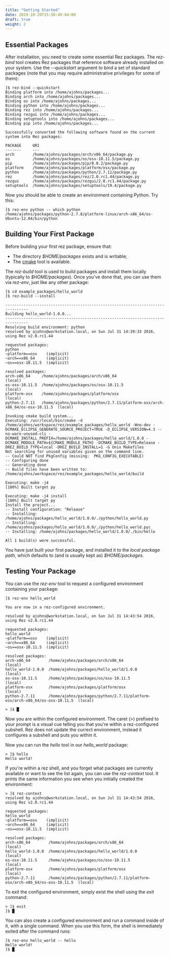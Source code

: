 ```yaml
---
title: "Getting Started"
date: 2019-10-20T15:50:49-04:00
draft: true
weight: 2
---
```


## Essential Packages

After installation, you need to create some essential Rez packages. The *rez-bind*
tool creates Rez packages that reference software already installed on your system.
Use the *--quickstart* argument to bind a set of standard packages (note that you
may require administrative privileges for some of them):

    ]$ rez-bind --quickstart
    Binding platform into /home/ajohns/packages...
    Binding arch into /home/ajohns/packages...
    Binding os into /home/ajohns/packages...
    Binding python into /home/ajohns/packages...
    Binding rez into /home/ajohns/packages...
    Binding rezgui into /home/ajohns/packages...
    Binding setuptools into /home/ajohns/packages...
    Binding pip into /home/ajohns/packages...

    Successfully converted the following software found on the current system into Rez packages:

    PACKAGE     URI
    -------     ---
    arch        /home/ajohns/packages/arch/x86_64/package.py
    os          /home/ajohns/packages/os/osx-10.11.5/package.py
    pip         /home/ajohns/packages/pip/8.0.2/package.py
    platform    /home/ajohns/packages/platform/osx/package.py
    python      /home/ajohns/packages/python/2.7.11/package.py
    rez         /home/ajohns/packages/rez/2.0.rc1.44/package.py
    rezgui      /home/ajohns/packages/rezgui/2.0.rc1.44/package.py
    setuptools  /home/ajohns/packages/setuptools/19.4/package.py

Now you should be able to create an environment containing Python. Try this:

    ]$ rez-env python -- which python
    /home/ajohns/packages/python-2.7.8/platform-linux/arch-x86_64/os-Ubuntu-12.04/bin/python


## Building Your First Package

Before building your first rez package, ensure that:

* The directory *$HOME/packages* exists and is writable;
* The [cmake](https://cmake.org/) tool is available.

The *rez-build* tool is used to build packages and install them locally (typically
to *$HOME/packages*). Once you've done that, you can use them via *rez-env*, just
like any other package:

    ]$ cd example_packages/hello_world
    ]$ rez-build --install

    --------------------------------------------------------------------------------
    Building hello_world-1.0.0...
    --------------------------------------------------------------------------------
    Resolving build environment: python
    resolved by ajohns@workstation.local, on Sun Jul 31 14:39:33 2016, using Rez v2.0.rc1.44

    requested packages:
    python
    ~platform==osx    (implicit)
    ~arch==x86_64     (implicit)
    ~os==osx-10.11.5  (implicit)

    resolved packages:
    arch-x86_64     /home/ajohns/packages/arch/x86_64                                            (local)
    os-osx-10.11.5  /home/ajohns/packages/os/osx-10.11.5                                         (local)
    platform-osx    /home/ajohns/packages/platform/osx                                           (local)
    python-2.7.11   /home/ajohns/packages/python/2.7.11/platform-osx/arch-x86_64/os-osx-10.11.5  (local)

    Invoking cmake build system...
    Executing: /usr/local/bin/cmake -d /home/ajohns/workspace/rez/example_packages/hello_world -Wno-dev -DCMAKE_ECLIPSE_GENERATE_SOURCE_PROJECT=TRUE -D_ECLIPSE_VERSION=4.3 --no-warn-unused-cli -DCMAKE_INSTALL_PREFIX=/home/ajohns/packages/hello_world/1.0.0 -DCMAKE_MODULE_PATH=${CMAKE_MODULE_PATH} -DCMAKE_BUILD_TYPE=Release -DREZ_BUILD_TYPE=local -DREZ_BUILD_INSTALL=1 -G Unix Makefiles
    Not searching for unused variables given on the command line.
    -- Could NOT find PkgConfig (missing:  PKG_CONFIG_EXECUTABLE)
    -- Configuring done
    -- Generating done
    -- Build files have been written to: /home/ajohns/workspace/rez/example_packages/hello_world/build

    Executing: make -j4
    [100%] Built target py

    Executing: make -j4 install
    [100%] Built target py
    Install the project...
    -- Install configuration: "Release"
    -- Installing: /home/ajohns/packages/hello_world/1.0.0/./python/hello_world.py
    -- Installing: /home/ajohns/packages/hello_world/1.0.0/./python/hello_world.pyc
    -- Installing: /home/ajohns/packages/hello_world/1.0.0/./bin/hello

    All 1 build(s) were successful.

You have just built your first package, and installed it to the *local package path*, which defaults
to (and is usually kept as) *$HOME/packages*.


## Testing Your Package

You can use the *rez-env* tool to request a configured environment containing your package:

    ]$ rez-env hello_world

    You are now in a rez-configured environment.

    resolved by ajohns@workstation.local, on Sun Jul 31 14:43:54 2016, using Rez v2.0.rc1.44

    requested packages:
    hello_world
    ~platform==osx    (implicit)
    ~arch==x86_64     (implicit)
    ~os==osx-10.11.5  (implicit)

    resolved packages:
    arch-x86_64        /home/ajohns/packages/arch/x86_64                                            (local)
    hello_world-1.0.0  /home/ajohns/packages/hello_world/1.0.0                                      (local)
    os-osx-10.11.5     /home/ajohns/packages/os/osx-10.11.5                                         (local)
    platform-osx       /home/ajohns/packages/platform/osx                                           (local)
    python-2.7.11      /home/ajohns/packages/python/2.7.11/platform-osx/arch-x86_64/os-osx-10.11.5  (local)

    > ]$ █

Now you are within the configured environment. The caret (>) prefixed to your prompt is a visual cue
telling you that you're within a rez-configured subshell. Rez does not update the currect environment,
instead it configures a subshell and puts you within it.

Now you can run the *hello* tool in our *hello_world* package:

    > ]$ hello
    Hello world!

If you're within a rez shell, and you forget what packages are currently available or want to see the
list again, you can use the *rez-context* tool. It prints the same information you see when you
initially created the environment:

    > ]$ rez-context
    resolved by ajohns@workstation.local, on Sun Jul 31 14:43:54 2016, using Rez v2.0.rc1.44

    requested packages:
    hello_world
    ~platform==osx    (implicit)
    ~arch==x86_64     (implicit)
    ~os==osx-10.11.5  (implicit)

    resolved packages:
    arch-x86_64        /home/ajohns/packages/arch/x86_64                                            (local)
    hello_world-1.0.0  /home/ajohns/packages/hello_world/1.0.0                                      (local)
    os-osx-10.11.5     /home/ajohns/packages/os/osx-10.11.5                                         (local)
    platform-osx       /home/ajohns/packages/platform/osx                                           (local)
    python-2.7.11      /home/ajohns/packages/python/2.7.11/platform-osx/arch-x86_64/os-osx-10.11.5  (local)

To exit the configured environment, simply exist the shell using the *exit* command:

    > ]$ exit
    ]$ █

You can also create a configured environment and run a command inside of it, with a single command.
When you use this form, the shell is immediately exited after the command runs:

    ]$ rez-env hello_world -- hello
    Hello world!
    ]$ █
